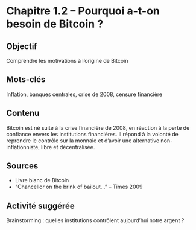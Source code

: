 # Chapitre 1.2 – Pourquoi a-t-on besoin de Bitcoin ?

## Objectif
Comprendre les motivations à l’origine de Bitcoin

## Mots-clés
Inflation, banques centrales, crise de 2008, censure financière

## Contenu
Bitcoin est né suite à la crise financière de 2008, en réaction à la perte de confiance envers les institutions financières. Il répond à la volonté de reprendre le contrôle sur la monnaie et d’avoir une alternative non-inflationniste, libre et décentralisée.

## Sources
- Livre blanc de Bitcoin
- “Chancellor on the brink of bailout…” – Times 2009

## Activité suggérée
Brainstorming : quelles institutions contrôlent aujourd’hui notre argent ?
